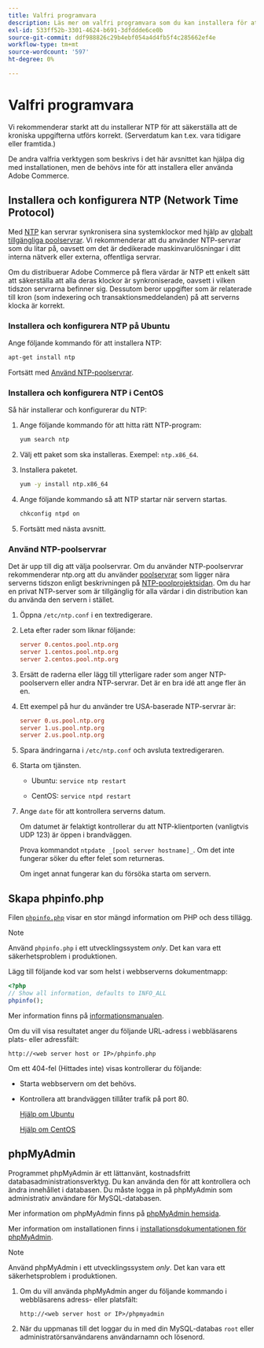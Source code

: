 ```yaml
---
title: Valfri programvara
description: Läs mer om valfri programvara som du kan installera för att få support på lokala installationer av Adobe Commerce.
exl-id: 533ff52b-3301-4624-b691-3dfddde6ce0b
source-git-commit: ddf988826c29b4ebf054a4d4fb5f4c285662ef4e
workflow-type: tm+mt
source-wordcount: '597'
ht-degree: 0%

---
```


# Valfri programvara

Vi rekommenderar starkt att du installerar NTP för att säkerställa att de kroniska uppgifterna utförs korrekt. (Serverdatum kan t.ex. vara tidigare eller framtida.)

De andra valfria verktygen som beskrivs i det här avsnittet kan hjälpa dig med installationen, men de behövs inte för att installera eller använda Adobe Commerce.

## Installera och konfigurera NTP (Network Time Protocol)

Med [NTP](https://www.ntp.org/) kan servrar synkronisera sina systemklockor med hjälp av [globalt tillgängliga poolservrar](https://www.ntppool.org/en/). Vi rekommenderar att du använder NTP-servrar som du litar på, oavsett om det är dedikerade maskinvarulösningar i ditt interna nätverk eller externa, offentliga servrar.

Om du distribuerar Adobe Commerce på flera värdar är NTP ett enkelt sätt att säkerställa att alla deras klockor är synkroniserade, oavsett i vilken tidszon servrarna befinner sig. Dessutom beror uppgifter som är relaterade till kron (som indexering och transaktionsmeddelanden) på att serverns klocka är korrekt.

### Installera och konfigurera NTP på Ubuntu

Ange följande kommando för att installera NTP:

```bash
apt-get install ntp
```

Fortsätt med [Använd NTP-poolservrar](#use-ntp-pool-servers).

### Installera och konfigurera NTP i CentOS

Så här installerar och konfigurerar du NTP:

1. Ange följande kommando för att hitta rätt NTP-program:

   ```bash
   yum search ntp
   ```

1. Välj ett paket som ska installeras. Exempel: `ntp.x86_64`.

1. Installera paketet.

   ```bash
   yum -y install ntp.x86_64
   ```

1. Ange följande kommando så att NTP startar när servern startas.

   ```bash
   chkconfig ntpd on
   ```

1. Fortsätt med nästa avsnitt.

### Använd NTP-poolservrar

Det är upp till dig att välja poolservrar. Om du använder NTP-poolservrar rekommenderar ntp.org att du använder [poolservrar](https://www.ntppool.org/en/) som ligger nära serverns tidszon enligt beskrivningen på [NTP-poolprojektsidan](https://www.ntppool.org/en/use.html). Om du har en privat NTP-server som är tillgänglig för alla värdar i din distribution kan du använda den servern i stället.

1. Öppna `/etc/ntp.conf` i en textredigerare.

1. Leta efter rader som liknar följande:

   ```conf
   server 0.centos.pool.ntp.org
   server 1.centos.pool.ntp.org
   server 2.centos.pool.ntp.org
   ```

1. Ersätt de raderna eller lägg till ytterligare rader som anger NTP-poolservern eller andra NTP-servrar. Det är en bra idé att ange fler än en.

1. Ett exempel på hur du använder tre USA-baserade NTP-servrar är:

   ```conf
   server 0.us.pool.ntp.org
   server 1.us.pool.ntp.org
   server 2.us.pool.ntp.org
   ```

1. Spara ändringarna i `/etc/ntp.conf` och avsluta textredigeraren.

1. Starta om tjänsten.

   * Ubuntu: `service ntp restart`

   * CentOS: `service ntpd restart`

1. Ange `date` för att kontrollera serverns datum.

   Om datumet är felaktigt kontrollerar du att NTP-klientporten (vanligtvis UDP 123) är öppen i brandväggen.

   Prova kommandot `ntpdate _[pool server hostname]_`. Om det inte fungerar söker du efter felet som returneras.

   Om inget annat fungerar kan du försöka starta om servern.

## Skapa phpinfo.php

Filen [`phpinfo.php`](https://www.php.net/manual/en/function.phpinfo.php) visar en stor mängd information om PHP och dess tillägg.

>[!NOTE]
>
>Använd `phpinfo.php` i ett utvecklingssystem _only_. Det kan vara ett säkerhetsproblem i produktionen.

Lägg till följande kod var som helst i webbserverns dokumentmapp:

```php
<?php
// Show all information, defaults to INFO_ALL
phpinfo();
```

Mer information finns på [informationsmanualen](https://www.php.net/manual/en/function.phpinfo.php).

Om du vill visa resultatet anger du följande URL-adress i webbläsarens plats- eller adressfält:

```http
http://<web server host or IP>/phpinfo.php
```

Om ett 404-fel (Hittades inte) visas kontrollerar du följande:

* Starta webbservern om det behövs.
* Kontrollera att brandväggen tillåter trafik på port 80.

  [Hjälp om Ubuntu](https://help.ubuntu.com/community/UFW)

  [Hjälp om CentOS](https://wiki.centos.org/HowTos%282f%29Network%282f%29IPTables.html)

## phpMyAdmin

Programmet phpMyAdmin är ett lättanvänt, kostnadsfritt databasadministrationsverktyg. Du kan använda den för att kontrollera och ändra innehållet i databasen. Du måste logga in på phpMyAdmin som administrativ användare för MySQL-databasen.

Mer information om phpMyAdmin finns på [phpMyAdmin hemsida](https://www.phpmyadmin.net/).

Mer information om installationen finns i [installationsdokumentationen för phpMyAdmin](https://docs.phpmyadmin.net/en/latest/setup.html#quick-install).

>[!NOTE]
>
>Använd phpMyAdmin i ett utvecklingssystem _only_. Det kan vara ett säkerhetsproblem i produktionen.

1. Om du vill använda phpMyAdmin anger du följande kommando i webbläsarens adress- eller platsfält:

   ```http
   http://<web server host or IP>/phpmyadmin
   ```

1. När du uppmanas till det loggar du in med din MySQL-databas `root` eller administratörsanvändarens användarnamn och lösenord.
